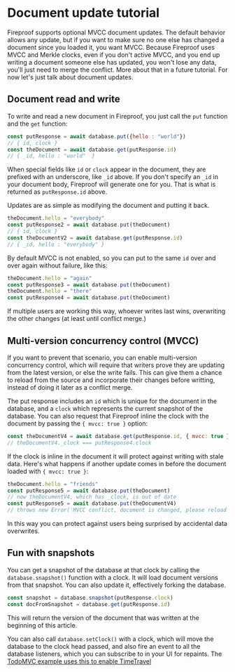 # Document update tutorial

Fireproof supports optional MVCC document updates. The default behavior allows any update, but if you want to make sure no one else has changed a document since you loaded it, you want MVCC. Because Fireproof uses MVCC and Merkle clocks, even if you don't active MVCC, and you end up writing a document someone else has updated, you won't lose any data, you'll just need to merge the conflict. More about that in a future tutorial. For now let's just talk about document updates.

## Document read and write

To write and read a new document in Fireproof, you just call the `put` function and the `get` function:

```js
const putResponse = await database.put({hello : "world"})
// { id, clock }
const theDocument = await database.get(putResponse.id)
// { _id, hello : "world"  }
```

When special fields like `id` or `clock` appear in the document, they are prefixed with an underscore, like `_id` above. If you don't specify an `_id` in your document body, Fireproof will generate one for you. That is what is returned as `putResponse.id` above.

Updates are as simple as modifying the document and putting it back.

```js
theDocument.hello = "everybody"
const putResponse2 = await database.put(theDocument)
// { id, clock }
const theDocumentV2 = await database.get(putResponse.id)
// { _id, hello : "everybody" }
```

By default MVCC is not enabled, so you can put to the same `id` over and over again without failure, like this:

```js
theDocument.hello = "again"
const putResponse3 = await database.put(theDocument)
theDocument.hello = "there"
const putResponse4 = await database.put(theDocument)
```

If multiple users are working this way, whoever writes last wins, overwriting the other changes (at least until conflict merge.)

## Multi-version concurrency control (MVCC)

If you want to prevent that scenario, you can enable multi-version concurrency control, which will require that writers prove they are updating from the latest version, or else the write fails. This can give them a chance to reload from the source and incorporate their changes before writting, instead of doing it later as a conflict merge.

The put response includes an `id` which is unique for the document in the database, and a `clock` which represents the current snapshot of the database. You can also request that Fireproof inline the clock with the document by passing the `{ mvcc: true }` option:

```js
const theDocumentV4 = await database.get(putResponse.id, { mvcc: true })
// theDocumentV4._clock === putResponse4.clock
```

If the clock is inline in the document it will protect against writing with stale data. Here's what happens if another update comes in before the document loaded with `{ mvcc: true }`:

```js
theDocument.hello = "friends"
const putResponse5 = await database.put(theDocument)
// now theDocumentV4, which has _clock, is out of date
const putResponse5 = await database.put(theDocumentV4)
// throws new Error('MVCC conflict, document is changed, please reload the document and try again.')
```

In this way you can protect against users being surprised by accidental data overwrites.

## Fun with snapshots

You can get a snapshot of the database at that clock by calling the `database.snapshot()` function with a clock. It will load document versions from that snapshot. You can also update it, effectively forking the database.

```js
const snapshot = database.snapshot(putResponse.clock)
const docFromSnapshot = database.get(putResponse.id)
```

This will return the version of the document that was written at the beginning of this article.

You can also call `database.setClock()` with a clock, which will move the database to the clock head passed, and also fire an event to all the database listeners, which you can subscribe to in your UI for repaints. The [TodoMVC example uses this to enable TimeTravel](https://github.com/fireproof-storage/fireproof/blob/83653245b2cbbef8f6b89b0cf8979369c72e7150/examples/todomvc/src/components/TimeTravel.tsx#L29)


